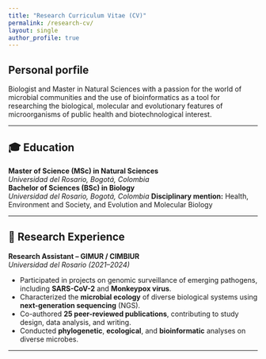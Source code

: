 ```yaml
---
title: "Research Curriculum Vitae (CV)"
permalink: /research-cv/
layout: single
author_profile: true
---
```


## Personal porfile

Biologist and Master in Natural Sciences with a passion for the world of microbial communities and the use of bioinformatics as a tool for researching the biological, molecular and evolutionary features of microorganisms of public health and biotechnological interest.

---

## 🎓 Education

**Master of Science (MSc) in Natural Sciences**  
*Universidad del Rosario, Bogotá, Colombia*   
**Bachelor of Sciences (BSc) in Biology**  
*Universidad del Rosario, Bogotá, Colombia*
**Disciplinary mention:** Health, Environment and Society, and Evolution and Molecular Biology

---

## 🧪 Research Experience

**Research Assistant – GIMUR / CIMBIUR**  
*Universidad del Rosario (2021–2024)*  
- Participated in projects on genomic surveillance of emerging pathogens, including **SARS-CoV-2** and **Monkeypox virus**.  
- Characterized the **microbial ecology** of diverse biological systems using **next-generation sequencing** (NGS).  
- Co-authored **25 peer-reviewed publications**, contributing to study design, data analysis, and writing.  
- Conducted **phylogenetic**, **ecological**, and **bioinformatic** analyses on diverse microbes.

---
